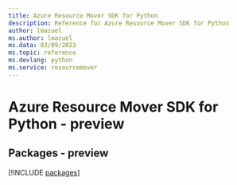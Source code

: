 ```yaml
---
title: Azure Resource Mover SDK for Python
description: Reference for Azure Resource Mover SDK for Python
author: lmazuel
ms.author: lmazuel
ms.data: 03/09/2023
ms.topic: reference
ms.devlang: python
ms.service: resourcemover
---
```

# Azure Resource Mover SDK for Python - preview
## Packages - preview
[!INCLUDE [packages](resource-mover-index.md)]